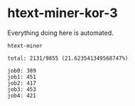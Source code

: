 # htext-miner-kor-3

Everything doing here is automated.

```
htext-miner

total: 2131/9855 (21.623541349568747%)

job0: 389
job1: 451
job2: 417
job3: 453
job4: 421
```